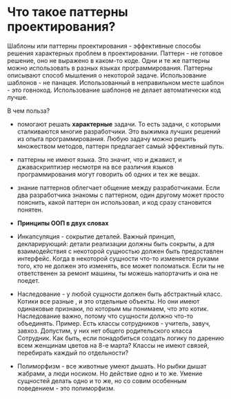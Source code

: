 # Что такое паттерны проектирования?

Шаблоны или паттерны проектирования - эффективные способы решения характерных проблем в проектировании.
Паттерн - не готовое решение, оно не выражено в каком-то коде. Одни и те же паттерны можно использовать в разных языках программирования. Паттерны описывают способ мышления о некоторой задаче.
Использование шаблонов - не панацея. Использованный в неправильном месте шаблон - это говнокод. Использование шаблонов не делает автоматически код лучше.

В чем польза?

- помогают решать **характерные** задачи. То есть задачи, с которыми сталкиваются многие разработчики. Это выжимка лучших решений из опыта программирования. Любую задачу можно решить множеством методов, паттерн предлагает самый эффективный путь.
- паттерны не имеют языка. Это значит, что и джавист, и джаваскриптизер несмотря на все различия языков программирования могут говорить об одних и тех же вещах.
- знание паттернов облегчает общение между разработчиками. Если два разработчика знакомы с паттерном, один другому может просто пояснить, какой паттерн он использовал, и код сразу становится понятен.

- **Принципы ООП в двух словах**

- Инкапсуляция - сокрытие деталей. Важный принцип, декларирующий: детали реализации должны быть сокрыты, а для взаимодействия с некоторой сущностью должен быть предоставлен интерфейс. Когда в некоторой сущности что-то изменяется руками того, кто не должен это изменять, все может поломаться. Если ты не ответственен за ремонт машины, ты можешь напортачить и она не поедет.
- Наследование - у любой сущности должен быть абстрактный класс. Котики все разные , и это отдельные объекты. Но они имеют одинаковые признаки, по которым мы понимаем, что это котик. Наследование важно, потому что сущности должно что-то объединять. Пример. Есть классы сотрудников - учитель, завуч, завхоз. Допустим, у них нет общего родительского класса Сотрудник. Как быть, если понадобиться создать логику по дарению всем женщинам цветов на 8-е марта? Классы не имеют связей, перебирать каждый по отдельности?
- Полиморфизм - все животные умеют дышать. Но рыбки дышат жабрами, а люди носиком. Но действие одно и то же. Умение сущностей делать одно и то же, но со совим особенным поведением - это полиморфизм.
